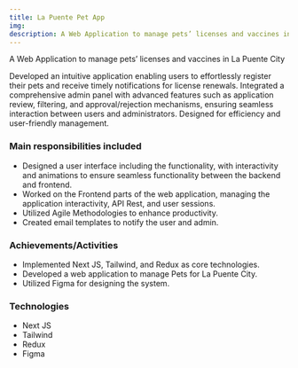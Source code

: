 ```yaml
---
title: La Puente Pet App
img:
description: A Web Application to manage pets’ licenses and vaccines in La Puente City
---
```

A Web Application to manage pets’ licenses and vaccines in La Puente City

Developed an intuitive application enabling users to effortlessly register their pets and receive timely notifications for license renewals. Integrated a comprehensive admin panel with advanced features such as application review, filtering, and approval/rejection mechanisms, ensuring seamless interaction between users and administrators. Designed for efficiency and user-friendly management.

### Main responsibilities included

* Designed a user interface including the functionality, with interactivity and animations to ensure seamless functionality between the backend and frontend.
* Worked on the Frontend parts of the web application, managing the application interactivity, API Rest, and user sessions.
* Utilized Agile Methodologies to enhance productivity.
* Created email templates to notify the user and admin.

### Achievements/Activities

* Implemented Next JS, Tailwind, and Redux as core technologies.
* Developed a web application to manage Pets for La Puente City.
* Utilized Figma for designing the system.

### Technologies

* Next JS
* Tailwind
* Redux
* Figma
